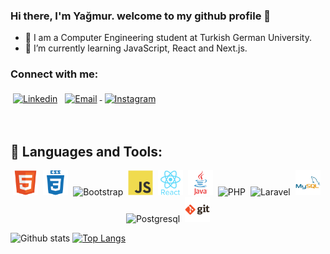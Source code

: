 ### Hi there, I'm Yağmur. welcome to my github profile 👋

<!--
**YagmurrrCan/YagmurrrCan** is a ✨ _special_ ✨ repository because its `README.md` (this file) appears on your GitHub profile.

Here are some ideas to get you started:
-->
- 🔭 I am a Computer Engineering student at Turkish German University.
- 🌱 I’m currently learning JavaScript, React and Next.js.

 ### Connect with me:
     
<p align="left">
 <a href="https://www.linkedin.com/in/canyagmurrr/" target="_blank" rel="noopener noreferrer"> <img src="https://cdn.jsdelivr.net/npm/simple-icons@v3/icons/linkedin.svg" alt="Linkedin" height="40" style="vertical-align:top; margin:4px"></a>
 <a href="mailto:yagmurrrcan16@gmail.com"> <img src="https://cdn.jsdelivr.net/npm/simple-icons@v3/icons/gmail.svg" alt="Email" height="40" style="vertical-align:top; margin:4px"> </a>
 <a href="https://www.instagram.com/canyagmurrr/"> <img src="https://cdn.jsdelivr.net/npm/simple-icons@3.13.0/icons/instagram.svg" alt="Instagram" height="40" style="vertical-align:top; margin:4px"> </a>
</p>

<br />

## 🧰 Languages and Tools:
<p align="center">
<img src="https://github.com/devicons/devicon/blob/master/icons/html5/html5-original.svg" title="HTML5" alt="HTML" width="40" height="40"/>&nbsp;
<img src="https://github.com/devicons/devicon/blob/master/icons/css3/css3-plain-wordmark.svg"  title="CSS3" alt="CSS" width="40" height="40"/>&nbsp;
<img src="https://img.shields.io/badge/Bootstrap-563D7C?style=for-the-badge&logo=bootstrap&logoColor=white"  title="Bootstrap" alt="Bootstrap" width="40" height="40"/>&nbsp;                                               
<img src="https://github.com/devicons/devicon/blob/master/icons/javascript/javascript-original.svg" title="JavaScript" alt="JavaScript" width="40" height="40"/>&nbsp;
<img src="https://github.com/devicons/devicon/blob/master/icons/react/react-original-wordmark.svg" title="React" alt="React" width="40" height="40"/>&nbsp;
<img src="https://github.com/devicons/devicon/blob/master/icons/java/java-original-wordmark.svg" title="Java" alt="Java" width="40" height="40"/>&nbsp;
 <img src="https://img.shields.io/badge/PHP-777BB4?style=for-the-badge&logo=php&logoColor=white" title="PHP" alt="PHP" width="40" height="40"/>&nbsp; 
 <img src="https://img.shields.io/badge/Laravel-FF2D20?style=for-the-badge&logo=laravel&logoColor=white" title="Laravel" alt="Laravel" width="40" height="40"/>&nbsp;
 <img src="https://github.com/devicons/devicon/blob/master/icons/mysql/mysql-original-wordmark.svg" title="MySQL"  alt="MySQL" width="40" height="40"/>&nbsp;
<img src="https://img.shields.io/badge/PostgreSQL-316192?style=for-the-badge&logo=postgresql&logoColor=white" title="Postgresql"  alt="Postgresql" width="40" height="40"/>&nbsp;
<img src="https://github.com/devicons/devicon/blob/master/icons/git/git-original-wordmark.svg" title="Git" **alt="Git" width="40" height="40"/>
</p>

![Github stats](https://github-readme-stats.vercel.app/api?username=YagmurrrCan&show_icons=true&theme=transparent)
[![Top Langs](https://github-readme-stats.vercel.app/api/top-langs/?username=YagmurrrCan)](https://github.com/YagmurrrCan/github-readme-stats)
